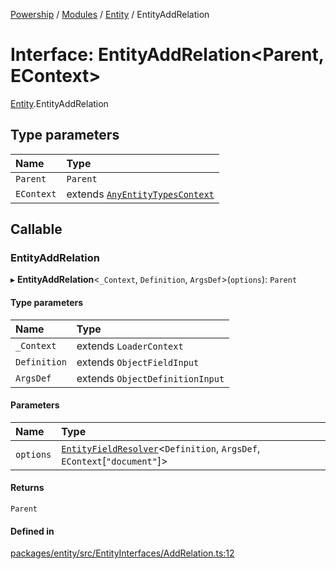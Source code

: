[Powership](../README.md) / [Modules](../modules.md) / [Entity](../modules/Entity.md) / EntityAddRelation

# Interface: EntityAddRelation<Parent, EContext\>

[Entity](../modules/Entity.md).EntityAddRelation

## Type parameters

| Name | Type |
| :------ | :------ |
| `Parent` | `Parent` |
| `EContext` | extends [`AnyEntityTypesContext`](../modules/Entity.md#anyentitytypescontext) |

## Callable

### EntityAddRelation

▸ **EntityAddRelation**<`_Context`, `Definition`, `ArgsDef`\>(`options`): `Parent`

#### Type parameters

| Name | Type |
| :------ | :------ |
| `_Context` | extends `LoaderContext` |
| `Definition` | extends `ObjectFieldInput` |
| `ArgsDef` | extends `ObjectDefinitionInput` |

#### Parameters

| Name | Type |
| :------ | :------ |
| `options` | [`EntityFieldResolver`](../modules/Entity.md#entityfieldresolver)<`Definition`, `ArgsDef`, `EContext`[``"document"``]\> |

#### Returns

`Parent`

#### Defined in

[packages/entity/src/EntityInterfaces/AddRelation.ts:12](https://github.com/antoniopresto/powership/blob/2672a73/packages/entity/src/EntityInterfaces/AddRelation.ts#L12)
